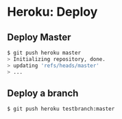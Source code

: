 # Heroku: Deploy

## Deploy Master

```bash
$ git push heroku master
> Initializing repository, done.
> updating 'refs/heads/master'
> ...
```

## Deploy a branch

```bash
$ git push heroku testbranch:master
```
